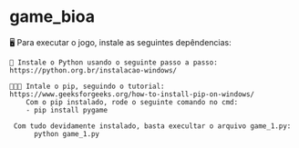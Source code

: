 # game_bioa

🖥️ Para executar o jogo, instale as seguintes depêndencias:

    🐍 Instale o Python usando o seguinte passo a passo: https://python.org.br/instalacao-windows/
    
    👩🏽‍💻 Intale o pip, seguindo o tutorial: https://www.geeksforgeeks.org/how-to-install-pip-on-windows/
        Com o pip instalado, rode o seguinte comando no cmd:
        - pip install pygame
        
     Com tudo devidamente instalado, basta execultar o arquivo game_1.py:
          python game_1.py
